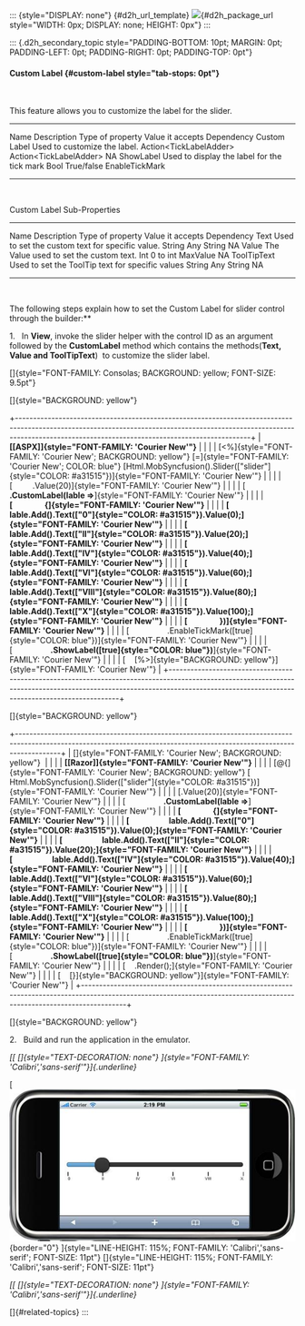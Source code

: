 ::: {style="DISPLAY: none"}
[](ms-xhelp:///?Id=d2h_url_template){#d2h_url_template} ![](!package_url!){#d2h_package_url style="WIDTH: 0px; DISPLAY: none; HEIGHT: 0px"}
:::

::: {.d2h_secondary_topic style="PADDING-BOTTOM: 10pt; MARGIN: 0pt; PADDING-LEFT: 0pt; PADDING-RIGHT: 0pt; PADDING-TOP: 0pt"}
#### Custom Label {#custom-label style="tab-stops: 0pt"}

 

This feature allows you to customize the label for the slider.

  -------------- --------------------------------------------- -------------------------- -------------------------- ----------------
  Name           Description                                   Type of property           Value it accepts           Dependency
  Custom Label   Used to customize the label.                  Action\<TickLabelAdder\>   Action\<TickLabelAdder\>   NA
  ShowLabel      Used to display the label for the tick mark   Bool                       True/false                 EnableTickMark
  -------------- --------------------------------------------- -------------------------- -------------------------- ----------------

 

Custom Label Sub-Properties

  ------------- -------------------------------------------------- ------------------ ------------------- ------------
  Name          Description                                        Type of property   Value it accepts    Dependency
  Text          Used to set the custom text for specific value.    String             Any String          NA
  Value         The Value used to set the custom text.             Int                0 to int MaxValue   NA
  ToolTipText   Used to set the ToolTip text for specific values   String             Any String          NA
  ------------- -------------------------------------------------- ------------------ ------------------- ------------

 

The following steps explain how to set the Custom Label for slider control through the builder:**

1.   In **View**, invoke the slider helper with the control ID as an argument followed by the **CustomLabel** method which contains the methods(**Text, Value and ToolTipText**)  to customize the slider label.

[]{style="FONT-FAMILY: Consolas; BACKGROUND: yellow; FONT-SIZE: 9.5pt"} 

[]{style="BACKGROUND: yellow"} 

+----------------------------------------------------------------------------------------------------------------------------------------------------------------------------------------------------------------------------+
| **[\[ASPX\]]{style="FONT-FAMILY: 'Courier New'"}**                                                                                                                                                                         |
|                                                                                                                                                                                                                            |
| [\<%]{style="FONT-FAMILY: 'Courier New'; BACKGROUND: yellow"} [=]{style="FONT-FAMILY: 'Courier New'; COLOR: blue"} [Html.MobSyncfusion().Slider([\"slider\"]{style="COLOR: #a31515"})]{style="FONT-FAMILY: 'Courier New'"} |
|                                                                                                                                                                                                                            |
| [         .Value(20)]{style="FONT-FAMILY: 'Courier New'"}                                                                                                                                                                  |
|                                                                                                                                                                                                                            |
| [                 **.CustomLabel(lable =\>**]{style="FONT-FAMILY: 'Courier New'"}                                                                                                                                          |
|                                                                                                                                                                                                                            |
| **[                 {]{style="FONT-FAMILY: 'Courier New'"}**                                                                                                                                                               |
|                                                                                                                                                                                                                            |
| **[                     lable.Add().Text([\"0\"]{style="COLOR: #a31515"}).Value(0);]{style="FONT-FAMILY: 'Courier New'"}**                                                                                                 |
|                                                                                                                                                                                                                            |
| **[                     lable.Add().Text([\"II\"]{style="COLOR: #a31515"}).Value(20);]{style="FONT-FAMILY: 'Courier New'"}**                                                                                               |
|                                                                                                                                                                                                                            |
| **[                     lable.Add().Text([\"IV\"]{style="COLOR: #a31515"}).Value(40);]{style="FONT-FAMILY: 'Courier New'"}**                                                                                               |
|                                                                                                                                                                                                                            |
| **[                     lable.Add().Text([\"VI\"]{style="COLOR: #a31515"}).Value(60);]{style="FONT-FAMILY: 'Courier New'"}**                                                                                               |
|                                                                                                                                                                                                                            |
| **[                     lable.Add().Text([\"VIII\"]{style="COLOR: #a31515"}).Value(80);]{style="FONT-FAMILY: 'Courier New'"}**                                                                                             |
|                                                                                                                                                                                                                            |
| **[                     lable.Add().Text([\"X\"]{style="COLOR: #a31515"}).Value(100);]{style="FONT-FAMILY: 'Courier New'"}**                                                                                               |
|                                                                                                                                                                                                                            |
| **[                 })]{style="FONT-FAMILY: 'Courier New'"}**                                                                                                                                                              |
|                                                                                                                                                                                                                            |
| [                 .EnableTickMark([true]{style="COLOR: blue"})]{style="FONT-FAMILY: 'Courier New'"}                                                                                                                        |
|                                                                                                                                                                                                                            |
| [                 **.ShowLabel([true]{style="COLOR: blue"})**]{style="FONT-FAMILY: 'Courier New'"}                                                                                                                         |
|                                                                                                                                                                                                                            |
| [    [%\>]{style="BACKGROUND: yellow"}]{style="FONT-FAMILY: 'Courier New'"}                                                                                                                                                |
+----------------------------------------------------------------------------------------------------------------------------------------------------------------------------------------------------------------------------+

[]{style="BACKGROUND: yellow"} 

+------------------------------------------------------------------------------------------------------------------------------------------------------------------------+
| []{style="FONT-FAMILY: 'Courier New'; BACKGROUND: yellow"}                                                                                                             |
|                                                                                                                                                                        |
| **[\[Razor\]]{style="FONT-FAMILY: 'Courier New'"}**                                                                                                                    |
|                                                                                                                                                                        |
| [\@{]{style="FONT-FAMILY: 'Courier New'; BACKGROUND: yellow"} [ Html.MobSyncfusion().Slider([\"slider\"]{style="COLOR: #a31515"})]{style="FONT-FAMILY: 'Courier New'"} |
|                                                                                                                                                                        |
| [.Value(20)]{style="FONT-FAMILY: 'Courier New'"}                                                                                                                       |
|                                                                                                                                                                        |
| [                 **.CustomLabel(lable =\>**]{style="FONT-FAMILY: 'Courier New'"}                                                                                      |
|                                                                                                                                                                        |
| **[                 {]{style="FONT-FAMILY: 'Courier New'"}**                                                                                                           |
|                                                                                                                                                                        |
| **[                     lable.Add().Text([\"0\"]{style="COLOR: #a31515"}).Value(0);]{style="FONT-FAMILY: 'Courier New'"}**                                             |
|                                                                                                                                                                        |
| **[                     lable.Add().Text([\"II\"]{style="COLOR: #a31515"}).Value(20);]{style="FONT-FAMILY: 'Courier New'"}**                                           |
|                                                                                                                                                                        |
| **[                     lable.Add().Text([\"IV\"]{style="COLOR: #a31515"}).Value(40);]{style="FONT-FAMILY: 'Courier New'"}**                                           |
|                                                                                                                                                                        |
| **[                     lable.Add().Text([\"VI\"]{style="COLOR: #a31515"}).Value(60);]{style="FONT-FAMILY: 'Courier New'"}**                                           |
|                                                                                                                                                                        |
| **[                     lable.Add().Text([\"VIII\"]{style="COLOR: #a31515"}).Value(80);]{style="FONT-FAMILY: 'Courier New'"}**                                         |
|                                                                                                                                                                        |
| **[                     lable.Add().Text([\"X\"]{style="COLOR: #a31515"}).Value(100);]{style="FONT-FAMILY: 'Courier New'"}**                                           |
|                                                                                                                                                                        |
| **[                 })]{style="FONT-FAMILY: 'Courier New'"}**                                                                                                          |
|                                                                                                                                                                        |
| [                 .EnableTickMark([true]{style="COLOR: blue"})]{style="FONT-FAMILY: 'Courier New'"}                                                                    |
|                                                                                                                                                                        |
| [                 **.ShowLabel([true]{style="COLOR: blue"})**]{style="FONT-FAMILY: 'Courier New'"}                                                                     |
|                                                                                                                                                                        |
| [    .Render();]{style="FONT-FAMILY: 'Courier New'"}                                                                                                                   |
|                                                                                                                                                                        |
| [    [}]{style="BACKGROUND: yellow"}]{style="FONT-FAMILY: 'Courier New'"}                                                                                              |
+------------------------------------------------------------------------------------------------------------------------------------------------------------------------+

[]{style="BACKGROUND: yellow"} 

2.   Build and run the application in the emulator.

*[[ []{style="TEXT-DECORATION: none"} ]{style="FONT-FAMILY: 'Calibri','sans-serif'"}]{.underline}*  

[ ![Description: C:\\Users\\krishnarajd\\Desktop\\lavel.png](ImagesExt/image103_213.jpg){border="0"} ]{style="LINE-HEIGHT: 115%; FONT-FAMILY: 'Calibri','sans-serif'; FONT-SIZE: 11pt"} []{style="LINE-HEIGHT: 115%; FONT-FAMILY: 'Calibri','sans-serif'; FONT-SIZE: 11pt"}

*[[ []{style="TEXT-DECORATION: none"} ]{style="FONT-FAMILY: 'Calibri','sans-serif'"}]{.underline}*  

[]{#related-topics}
:::
